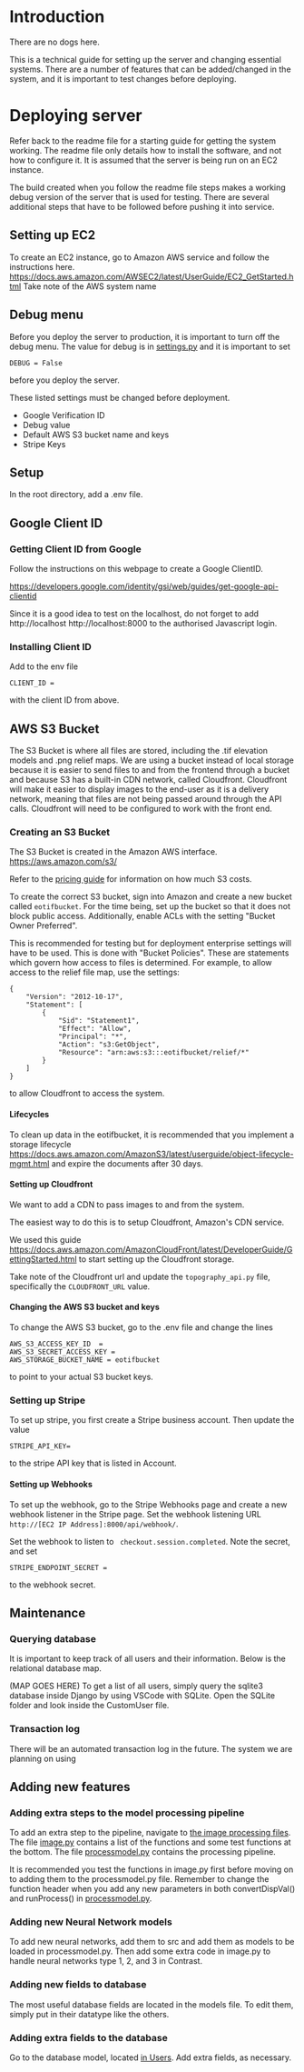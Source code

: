 # Introduction

There are no dogs here.

This is a technical guide for setting up the server and changing essential systems.
There are a number of features that can be added/changed in the system, and it is important to test changes before deploying.

# Deploying server

Refer back to the readme file for a starting guide for getting the system working.
The readme file only details how to install the software, and not how to configure it.
It is assumed that the server is being run on an EC2 instance.

The build created when you follow the readme file steps makes a working debug version of the server that is used for testing.
There are several additional steps that have to be followed before pushing it into service.
## Setting up EC2
To create an EC2 instance, go to Amazon AWS service and follow the instructions here.
https://docs.aws.amazon.com/AWSEC2/latest/UserGuide/EC2_GetStarted.html
Take note of the AWS system name

## Debug menu
Before you deploy the server to production, it is important to turn off the debug menu.
The value for debug is in [settings.py](./EduardOnline/EduardOnline/settings.py)
and it is important to set
~~~
DEBUG = False
~~~
before you deploy the server.


These listed settings must be changed before deployment.
- Google Verification ID
- Debug value
- Default AWS S3 bucket name and keys
- Stripe Keys

## Setup
In the root directory, add a .env file.

## Google Client ID

### Getting Client ID from Google
Follow the instructions on this webpage to create a Google ClientID.

https://developers.google.com/identity/gsi/web/guides/get-google-api-clientid

Since it is a good idea to test on the localhost, do not forget to add
http://localhost
http://localhost:8000
to the authorised Javascript login.

### Installing Client ID
Add to the env file
~~~
CLIENT_ID = 
~~~
with the client ID from above.

## AWS S3 Bucket
The S3 Bucket is where all files are stored, including the .tif elevation models and .png relief maps.
We are using a bucket instead of local storage because it is easier to send files to and from the frontend through a bucket
and because S3 has a built-in CDN network, called Cloudfront.
Cloudfront will make it easier to display images to the end-user as it is a delivery network, meaning that files are not being
passed around through the API calls.
Cloudfront will need to be configured to work with the front end.

### Creating an S3 Bucket
The S3 Bucket is created in the Amazon AWS interface.
https://aws.amazon.com/s3/

Refer to the [pricing guide](https://aws.amazon.com/s3/pricing/) for information on how much S3 costs.

To create the correct S3 bucket, sign into Amazon and create a new bucket called `eotifbucket`. 
For the time being, set up the bucket so that it does not block public access.
Additionally, enable ACLs with the setting "Bucket Owner Preferred".

This is recommended for testing but for deployment enterprise settings will have to be used. 
This is done with "Bucket Policies". These are statements which govern how access to files is determined.
For example, to allow access to the relief file map, use the settings:

~~~
{
    "Version": "2012-10-17",
    "Statement": [
        {
            "Sid": "Statement1",
            "Effect": "Allow",
            "Principal": "*",
            "Action": "s3:GetObject",
            "Resource": "arn:aws:s3:::eotifbucket/relief/*"
        }
    ]
}
~~~
to allow Cloudfront to access the system.

#### Lifecycles
To clean up data in the eotifbucket, it is recommended that you implement a storage lifecycle
https://docs.aws.amazon.com/AmazonS3/latest/userguide/object-lifecycle-mgmt.html
and expire the documents after 30 days.

#### Setting up Cloudfront
We want to add a CDN to pass images to and from the system.

The easiest way to do this is to setup Cloudfront, Amazon's CDN service.

We used this guide 
https://docs.aws.amazon.com/AmazonCloudFront/latest/DeveloperGuide/GettingStarted.html
to start setting up the Cloudfront storage.

Take note of the Cloudfront url and update the `topography_api.py` file, specifically the `CLOUDFRONT_URL` value.


#### Changing the AWS S3 bucket and keys
To change the AWS S3 bucket, go to the .env file and change the lines
~~~
AWS_S3_ACCESS_KEY_ID  = 
AWS_S3_SECRET_ACCESS_KEY =
AWS_STORAGE_BUCKET_NAME = eotifbucket
~~~
to point to your actual S3 bucket keys.

### Setting up Stripe
To set up stripe, you first create a Stripe business account. Then update the value
~~~
STRIPE_API_KEY=
~~~
to the stripe API key that is listed in Account.
#### Setting up Webhooks
To set up the webhook, go to the Stripe Webhooks page and create a new webhook listener in the Stripe page. Set the webhook listening URL `http://[EC2 IP Address]:8000/api/webhook/`.

Set the webhook to listen to ` checkout.session.completed`. Note the secret, and set
~~~
STRIPE_ENDPOINT_SECRET = 
~~~
to the webhook secret.
## Maintenance

### Querying database
It is important to keep track of all users and their information.
Below is the relational database map.

(MAP GOES HERE)
To get a list of all users, simply query the sqlite3 database inside Django by using VSCode with SQLite. Open the SQLite folder and look inside the CustomUser file.

### Transaction log

There will be an automated transaction log in the future.
The system we are planning on using 

## Adding new features

### Adding extra steps to the model processing pipeline

To add an extra step to the pipeline, navigate to [the image processing files](./EduardOnline/Users/src/).
The file [image.py](./EduardOnline/Users/src/image.py) contains a list of the functions and some test functions at the bottom.
The file [processmodel.py](./EduardOnline/Users/src/processmodel.py) contains the processing pipeline.

It is recommended you test the functions in image.py first before moving on to adding them to the processmodel.py file.
Remember to change the function header when you add any new parameters in both convertDispVal() and runProcess() in [processmodel.py](./EduardOnline/Users/src/processmodel.py).

### Adding new Neural Network models
To add new neural networks, add them to src and add them as models to be loaded in processmodel.py. Then add some extra code in image.py to handle neural networks type 1, 2, and 3 in Contrast.

### Adding new fields to database
The most useful database fields are located in the models file.
To edit them, simply put in their datatype like the others.

### Adding extra fields to the database
Go to the database model, located [in Users](EduardOnline/Users/models.py). Add extra fields, as necessary.
